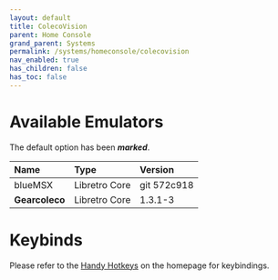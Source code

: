 ```yaml
---
layout: default
title: ColecoVision
parent: Home Console
grand_parent: Systems
permalink: /systems/homeconsole/colecovision
nav_enabled: true
has_children: false
has_toc: false
---
```


# Available Emulators

The default option has been ***marked***.

| Name               | Type             | Version           |
|:-------------------|:-----------------|:------------------|
| blueMSX            | Libretro Core    | git 572c918       |
| **Gearcoleco**     | Libretro Core    | 1.3.1-3           |


# Keybinds 

Please refer to the [Handy Hotkeys](/#handyhotkeys) on the homepage for keybindings.